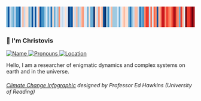 ![Warming Stripes for DE](https://github.com/Christovis/christovis/blob/main/EUROPE-Netherlands--1901-2019-BK.png?raw=true)


### 👋 I'm Christovis

<p>
  <a href="https://christovis.github.io/">
    <img src="https://img.shields.io/static/v1?label=Name&message=Christovis&color=2ec352&labelColor=2c3239"
         alt="Name">
  </a>
  <a href="https://pronoun.is/he">
    <img src="https://img.shields.io/static/v1?label=Pronouns&message=he%2Fhim&color=2ec352&labelColor=2c3239"
         alt="Pronouns">
  </a>
  <a href="https://en.wikipedia.org/wiki/Berlin">
    <img src="https://img.shields.io/static/v1?label=Location&message=DE&color=2ec352&labelColor=2c3239"
         alt="Location">
  </a>
</p>

Hello, I am a researcher of enigmatic dynamics and complex systems on earth and in the universe.

###### [*Climate Change Infographic*](https://showyourstripes.info/) designed by Professor Ed Hawkins (University of Reading)
